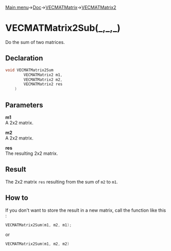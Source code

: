 [Main menu](../../../../Readme.md)->[Doc](../../../VECMATKit.md)->[VECMATMatrix](../../VECMATMatrix.md)->[VECMATMatrix2](../../VECMATMatrix2.md)

# VECMATMatrix2Sub(\_,\_,\_)
Do the sum of two matrices.

## **Declaration**
```C
void VECMATMatrix2Sum
		VECMATMatrix2 m1,
		VECMATMatrix2 m2,
		VECMATMatrix2 res
	)
```


## **Parameters**
**m1**  
A 2x2 matrix.

**m2**  
A 2x2 matrix.

**res**  
The resulting 2x2 matrix.


## **Result**
The 2x2 matrix `res` resulting from the sum of `m2` to `m1`.

## How to
If you don't want to store the result in a new matrix, call the function like this :

```C
VECMATMatrix2Sum(m1, m2, m1);
```
or

```C
VECMATMatrix2Sum(m1, m2, m2)
```
